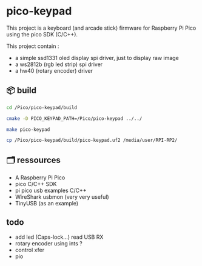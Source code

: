 # pico-keypad

This project is a keyboard (and arcade stick) firmware for Raspberry Pi Pico using the pico SDK (C/C++).


This project contain :
* a simple ssd1331 oled display spi driver, just to display raw image
* a ws2812b (rgb led strip) spi driver
* a hw40 (rotary encoder) driver

## 📦 build

```sh
cd /Pico/pico-keypad/build
```

```sh
cmake -D PICO_KEYPAD_PATH=/Pico/pico-keypad ../../
```

```sh
make pico-keypad
```

```sh
cp /Pico/pico-keypad/build/pico-keypad.uf2 /media/user/RPI-RP2/
```

## 🗂️ ressources
* A Raspberry Pi Pico
* pico C/C++ SDK
* pi pico usb examples C/C++
* WireShark usbmon (very very useful)
* TinyUSB (as an example)

## todo
* add led (Caps-lock...) read USB RX
* rotary encoder using ints ?
* control xfer
* pio